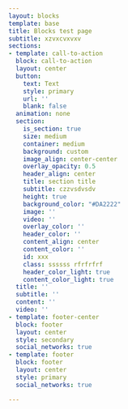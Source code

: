```yaml
---
layout: blocks
template: base
title: Blocks test page
subtitle: xzvxcvxvxv
sections:
- template: call-to-action
  block: call-to-action
  layout: center
  button:
    text: Text
    style: primary
    url: ''
    blank: false
  animation: none
  section:
    is_section: true
    size: medium
    container: medium
    background: custom
    image_align: center-center
    overlay_opacity: 0.5
    header_align: center
    title: section title
    subtitle: czzvsdvsdv
    height: true
    background_color: "#DA2222"
    image: ''
    video: ''
    overlay_color: ''
    header_color: ''
    content_align: center
    content_color: ''
    id: xxx
    class: ssssss rfrfrfrf
    header_color_light: true
    content_color_light: true
  title: ''
  subtitle: ''
  content: ''
  video: ''
- template: footer-center
  block: footer
  layout: center
  style: secondary
  social_networks: true
- template: footer
  block: footer
  layout: center
  style: primary
  social_networks: true

---
```


